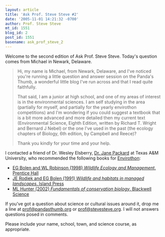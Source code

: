 ```yaml
---
layout: article
title: 'Ask Prof. Steve Steve #2'
date: '2005-11-01 14:21:32 -0700'
author: Prof. Steve Steve
mt_id: 1551
blog_id: 2
post_id: 1551
basename: ask_prof_steve_2
---
```

Welcome to the second edition of Ask Prof. Steve Steve.  Today's question comes from Michael in Newark, Delaware.

> Hi, my name is Michael, from Newark, Delaware, and I've noticed you're running a little question and answer session on the Panda's Thumb, a wonderful little blog I've run across and that I read quite faithfully.
> 
> That said, I am a junior at high school, and one of my areas of interest is in the environmental sciences. I am self studying in the area (partially for myself, and partially for the yearly envirothon competitions) and I'm wondering if you could suggest a textbook that is a bit more advanced and more detailed then my current text (Environmental Science, Eighth Edition, written by Richard T. Wright and Bernard J Nebel) or the one I've used in the past (the ecology chapters of Biology, 6th edition, by Campbell and Reece)?
> 
> Thank you kindly for your time and your help.

I contacted a friend of Dr. Wesley Elsberry, [Dr. Jane Packard](http://wfsc.tamu.edu/reports/fsn/page_fourteen.htm) at Texas A&M University, who recommended the following books for [Envirothon](http://www.envirothon.org/):


* [EG Bolen and WL Robinson (1998) _Wildlife Ecology and Management_. Prentice Hall](amazon://013066250X)
* [JE Rodiek and EG Bolen (1991) _Wildlife and habitats in managed landscapes_. Island Press](amazon://1559630531)
* [ML Hunter (2002) _Fundamentals of conservation biology_. Blackwell Science](amazon://0865420297)


If you've got a question about science or cultural issues around it, drop me a line at prof@pandasthumb.org or prof@stevesteve.org.  I will not answers questions posed in comments.

Please include your name, school, town, and science course, as appropriate.
